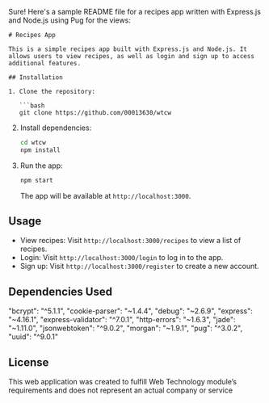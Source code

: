 Sure! Here's a sample README file for a recipes app written with Express.js and Node.js using Pug for the views:

````
# Recipes App

This is a simple recipes app built with Express.js and Node.js. It allows users to view recipes, as well as login and sign up to access additional features.

## Installation

1. Clone the repository:

   ```bash
   git clone https://github.com/00013630/wtcw
````

2. Install dependencies:

   ```bash
   cd wtcw
   npm install
   ```

3. Run the app:

   ```bash
   npm start
   ```

   The app will be available at `http://localhost:3000`.

## Usage

- View recipes: Visit `http://localhost:3000/recipes` to view a list of recipes.
- Login: Visit `http://localhost:3000/login` to log in to the app.
- Sign up: Visit `http://localhost:3000/register` to create a new account.

## Dependencies Used

"bcrypt": "^5.1.1",
"cookie-parser": "~1.4.4",
"debug": "~2.6.9",
"express": "~4.16.1",
"express-validator": "^7.0.1",
"http-errors": "~1.6.3",
"jade": "~1.11.0",
"jsonwebtoken": "^9.0.2",
"morgan": "~1.9.1",
"pug": "^3.0.2",
"uuid": "^9.0.1"

## License

This web application was created to fulfill Web Technology module’s requirements and does not represent an actual company or service

```

```
